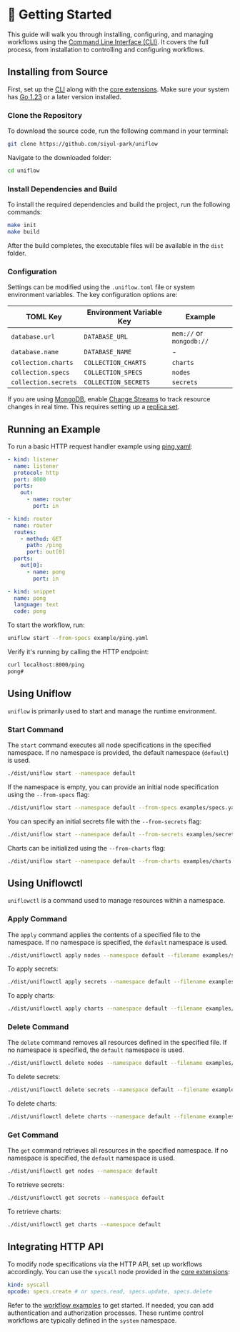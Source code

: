 # 🚀 Getting Started

This guide will walk you through installing, configuring, and managing workflows using the [Command Line Interface (CLI)](../cmd/README.md). It covers the full process, from installation to controlling and configuring workflows.

## Installing from Source

First, set up the [CLI](../cmd/README.md) along with the [core extensions](../ext/README.md). Make sure your system has [Go 1.23](https://go.dev/doc/install) or a later version installed.

### Clone the Repository

To download the source code, run the following command in your terminal:

```sh
git clone https://github.com/siyul-park/uniflow
```

Navigate to the downloaded folder:

```sh
cd uniflow
```

### Install Dependencies and Build

To install the required dependencies and build the project, run the following commands:

```sh
make init
make build
```

After the build completes, the executable files will be available in the `dist` folder.

### Configuration

Settings can be modified using the `.uniflow.toml` file or system environment variables. The key configuration options are:

| TOML Key             | Environment Variable Key | Example                  |
|----------------------|--------------------------|--------------------------|
| `database.url`       | `DATABASE_URL`           | `mem://` or `mongodb://` |
| `database.name`      | `DATABASE_NAME`          | -                        |
| `collection.charts`  | `COLLECTION_CHARTS`      | `charts`                 |
| `collection.specs`   | `COLLECTION_SPECS`       | `nodes`                  |
| `collection.secrets` | `COLLECTION_SECRETS`     | `secrets`                |

If you are using [MongoDB](https://www.mongodb.com/), enable [Change Streams](https://www.mongodb.com/docs/manual/changeStreams/) to track resource changes in real time. This requires setting up a [replica set](https://www.mongodb.com/docs/manual/replication/).

## Running an Example

To run a basic HTTP request handler example using [ping.yaml](./examples/ping.yaml):

```yaml
- kind: listener
  name: listener
  protocol: http
  port: 8000
  ports:
    out:
      - name: router
        port: in

- kind: router
  name: router
  routes:
    - method: GET
      path: /ping
      port: out[0]
  ports:
    out[0]:
      - name: pong
        port: in

- kind: snippet
  name: pong
  language: text
  code: pong
```

To start the workflow, run:

```sh
uniflow start --from-specs example/ping.yaml
```

Verify it's running by calling the HTTP endpoint:

```sh
curl localhost:8000/ping
pong#
```

## Using Uniflow

`uniflow` is primarily used to start and manage the runtime environment.

### Start Command

The `start` command executes all node specifications in the specified namespace. If no namespace is provided, the default namespace (`default`) is used.

```sh
./dist/uniflow start --namespace default
```

If the namespace is empty, you can provide an initial node specification using the `--from-specs` flag:

```sh
./dist/uniflow start --namespace default --from-specs examples/specs.yaml
```

You can specify an initial secrets file with the `--from-secrets` flag:

```sh
./dist/uniflow start --namespace default --from-secrets examples/secrets.yaml
```

Charts can be initialized using the `--from-charts` flag:

```sh
./dist/uniflow start --namespace default --from-charts examples/charts.yaml
```

## Using Uniflowctl

`uniflowctl` is a command used to manage resources within a namespace.

### Apply Command

The `apply` command applies the contents of a specified file to the namespace. If no namespace is specified, the `default` namespace is used.

```sh
./dist/uniflowctl apply nodes --namespace default --filename examples/specs.yaml
```

To apply secrets:

```sh
./dist/uniflowctl apply secrets --namespace default --filename examples/secrets.yaml
```

To apply charts:

```sh
./dist/uniflowctl apply charts --namespace default --filename examples/charts.yaml
```

### Delete Command

The `delete` command removes all resources defined in the specified file. If no namespace is specified, the `default` namespace is used.

```sh
./dist/uniflowctl delete nodes --namespace default --filename examples/specs.yaml
```

To delete secrets:

```sh
./dist/uniflowctl delete secrets --namespace default --filename examples/secrets.yaml
```

To delete charts:

```sh
./dist/uniflowctl delete charts --namespace default --filename examples/charts.yaml
```

### Get Command

The `get` command retrieves all resources in the specified namespace. If no namespace is specified, the `default` namespace is used.

```sh
./dist/uniflowctl get nodes --namespace default
```

To retrieve secrets:

```sh
./dist/uniflowctl get secrets --namespace default
```

To retrieve charts:

```sh
./dist/uniflowctl get charts --namespace default
```

## Integrating HTTP API

To modify node specifications via the HTTP API, set up workflows accordingly. You can use the `syscall` node provided in
the [core extensions](../ext/README.md):

```yaml
kind: syscall
opcode: specs.create # or specs.read, specs.update, specs.delete
```

Refer to the [workflow examples](../examples/system.yaml) to get started. If needed, you can add authentication and authorization processes. These runtime control workflows are typically defined in the `system` namespace.
